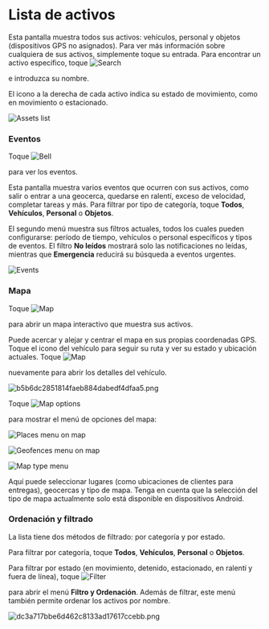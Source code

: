# Lista de activos

Esta pantalla muestra todos sus activos: vehículos, personal y objetos (dispositivos GPS no asignados). Para ver más información sobre cualquiera de sus activos, simplemente toque su entrada. Para encontrar un activo específico, toque ![Search](../../gua-del-usuario/aplicaciones-mviles-x-gps/x-gps-mobile/attachments/1a7fe7277dab49a6970bfa6a10e7f7d1.png)

e introduzca su nombre.

El icono a la derecha de cada activo indica su estado de movimiento, como en movimiento o estacionado.

![Assets list](../../gua-del-usuario/aplicaciones-mviles-x-gps/x-gps-mobile/attachments/8300d59a3beb40bfb44bb1f4267ae86b.png)

### Eventos

Toque ![Bell](../../gua-del-usuario/aplicaciones-mviles-x-gps/x-gps-mobile/attachments/7eb396ce3e0748cd98a465e80c04a518.png)

para ver los eventos.

Esta pantalla muestra varios eventos que ocurren con sus activos, como salir o entrar a una geocerca, quedarse en ralentí, exceso de velocidad, completar tareas y más. Para filtrar por tipo de categoría, toque **Todos**, **Vehículos**, **Personal** o **Objetos**.

El segundo menú muestra sus filtros actuales, todos los cuales pueden configurarse: período de tiempo, vehículos o personal específicos y tipos de eventos. El filtro **No leídos** mostrará solo las notificaciones no leídas, mientras que **Emergencia** reducirá su búsqueda a eventos urgentes.

![Events](../../gua-del-usuario/aplicaciones-mviles-x-gps/x-gps-mobile/attachments/ecd59ab7f0af4142a0b3130e33775db2.png)

### Mapa

Toque ![Map](../../gua-del-usuario/aplicaciones-mviles-x-gps/x-gps-mobile/attachments/34b0ca914eeb43c9b1d7af8752d80a7d.png)

para abrir un mapa interactivo que muestra sus activos.

Puede acercar y alejar y centrar el mapa en sus propias coordenadas GPS. Toque el icono del vehículo para seguir su ruta y ver su estado y ubicación actuales. Toque ![Map](../../gua-del-usuario/aplicaciones-mviles-x-gps/x-gps-mobile/attachments/34b0ca914eeb43c9b1d7af8752d80a7d.png)

nuevamente para abrir los detalles del vehículo.

![b5b6dc2851814faeb884dabedf4dfaa5.png](../../gua-del-usuario/aplicaciones-mviles-x-gps/x-gps-mobile/attachments/b5b6dc2851814faeb884dabedf4dfaa5.png)

Toque ![Map options](../../gua-del-usuario/aplicaciones-mviles-x-gps/x-gps-mobile/attachments/9e702990ddf64daa9a4399f6258a7205.png)

para mostrar el menú de opciones del mapa:

![Places menu on map](../../gua-del-usuario/aplicaciones-mviles-x-gps/x-gps-mobile/attachments/d23e788f2c524fea83d7a996057c6211.jpg)

![Geofences menu on map](../../gua-del-usuario/aplicaciones-mviles-x-gps/x-gps-mobile/attachments/598b992156334d3ba0e9d643056633ce.jpg)

![Map type menu](../../gua-del-usuario/aplicaciones-mviles-x-gps/x-gps-mobile/attachments/2abacf1c8d1441d8a14a4773441864c4.jpg)

Aquí puede seleccionar lugares (como ubicaciones de clientes para entregas), geocercas y tipo de mapa. Tenga en cuenta que la selección del tipo de mapa actualmente solo está disponible en dispositivos Android.

### Ordenación y filtrado

La lista tiene dos métodos de filtrado: por categoría y por estado.

Para filtrar por categoría, toque **Todos**, **Vehículos**, **Personal** o **Objetos**.

Para filtrar por estado (en movimiento, detenido, estacionado, en ralentí y fuera de línea), toque ![Filter](../../gua-del-usuario/aplicaciones-mviles-x-gps/x-gps-mobile/attachments/662555a0e4b94bd8933558376800f22d.png)

para abrir el menú **Filtro y Ordenación**. Además de filtrar, este menú también permite ordenar los activos por nombre.

![dc3a717bbe6d462c8133ad17617ccebb.png](../../gua-del-usuario/aplicaciones-mviles-x-gps/x-gps-mobile/attachments/dc3a717bbe6d462c8133ad17617ccebb.png)
